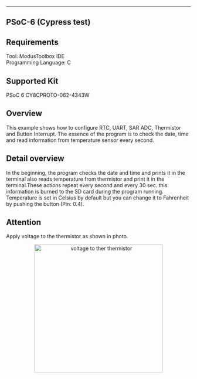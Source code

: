 ---------------------------------------------------------------------------------------
PSoC-6 (Cypress test)
---------------------------------------------------------------------------------------

Requirements
-------------------
Tool: ModusToolbox IDE <br />
Programming Language: C

Supported Kit
--------------------
PSoC 6 CY8CPROTO-062-4343W

Overview
------------
This example shows how to configure RTC, UART, SAR ADC, Thermistor and Button Interrupt. The essence of the program is to check the date, time and read information from temperature sensor every second. 

Detail overview
--------------------
In the beginning, the program checks the date and time and prints it in the terminal also reads temperature from thermistor and print it in the terminal.These actions repeat every second and every 30 sec. this information is burned to the SD card during the program running. Temperature is set in Celsius by default but you can change it to Fahrenheit by pushing the button (Pin: 0.4).

Attention
----------
Apply voltage to the thermistor as shown in photo.
<p align="center">
  <img src="E:\Programming\Cypress\PSoC6\CypressTest_mainapp\Photo\PSoC_6.jpg" width="350" title="voltage to ther thermistor">
</p>
